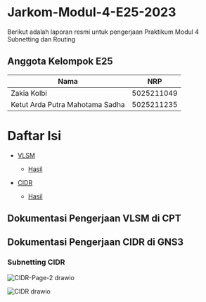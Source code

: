 # Jarkom-Modul-4-E25-2023
Berikut adalah laporan resmi untuk pengerjaan Praktikum Modul 4 Subnetting dan Routing
## Anggota Kelompok E25
| Nama | NRP |
| --- | --- |
| Zakia Kolbi | 5025211049 |
| Ketut Arda Putra Mahotama Sadha | 5025211235 |

# Daftar Isi
- [VLSM](#Dokumentasi-Pengerjaan-VLSM-di-GNS3)
    - [Hasil](#hasil)

- [CIDR](#Dokumentasi-Pengerjaan-CIDR-di-GNS3)
    - [Hasil](#hasil)

## Dokumentasi Pengerjaan VLSM di CPT





## Dokumentasi Pengerjaan CIDR di GNS3

### Subnetting CIDR

![CIDR-Page-2 drawio](https://github.com/verozaskia/-Jarkom-Modul-4-E25-2023/assets/108173647/1bd27f18-2003-48da-890e-69c87558d3f0)

![CIDR drawio](https://github.com/verozaskia/-Jarkom-Modul-4-E25-2023/assets/108173647/823a1954-7bff-4185-9e49-8cb9b7eb20b3)

